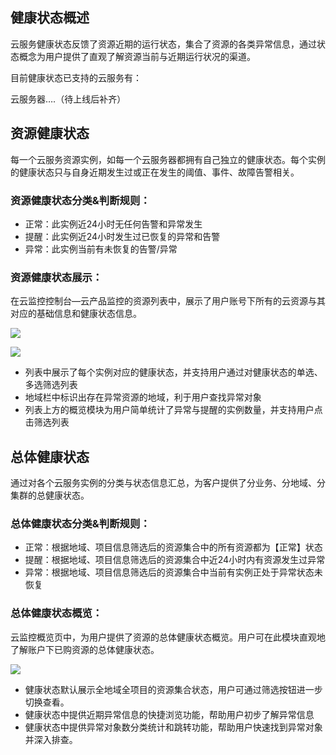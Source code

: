## 健康状态概述

云服务健康状态反馈了资源近期的运行状态，集合了资源的各类异常信息，通过状态概念为用户提供了直观了解资源当前与近期运行状况的渠道。

目前健康状态已支持的云服务有：

云服务器….（待上线后补齐）

## 资源健康状态

每一个云服务资源实例，如每一个云服务器都拥有自己独立的健康状态。每个实例的健康状态只与自身近期发生过或正在发生的阈值、事件、故障告警相关。

### 资源健康状态分类&判断规则：

* 正常：此实例近24小时无任何告警和异常发生
* 提醒：此实例近24小时发生过已恢复的异常和告警
* 异常：此实例当前有未恢复的告警/异常

### 资源健康状态展示：

在云监控控制台—云产品监控的资源列表中，展示了用户账号下所有的云资源与其对应的基础信息和健康状态信息。

![](http://imgcache.tcecqpoc.fsphere.cn/image/mc.qcloudimg.com/static/img/395ae88ee2f3477c651c7bf73bcb2b0e/image.png)

![](http://imgcache.tcecqpoc.fsphere.cn/image/mc.qcloudimg.com/static/img/6046ab764e28d02aaf1e4e0e73341bdf/image.png)

* 列表中展示了每个实例对应的健康状态，并支持用户通过对健康状态的单选、多选筛选列表
* 地域栏中标识出存在异常资源的地域，利于用户查找异常对象
* 列表上方的概览模块为用户简单统计了异常与提醒的实例数量，并支持用户点击筛选列表

## 总体健康状态

通过对各个云服务实例的分类与状态信息汇总，为客户提供了分业务、分地域、分集群的总健康状态。

### 总体健康状态分类&判断规则：

* 正常：根据地域、项目信息筛选后的资源集合中的所有资源都为【正常】状态
* 提醒：根据地域、项目信息筛选后的资源集合中近24小时内有资源发生过异常
* 异常：根据地域、项目信息筛选后的资源集合中当前有实例正处于异常状态未恢复

### 总体健康状态概览：

云监控概览页中，为用户提供了资源的总体健康状态概览。用户可在此模块直观地了解账户下已购资源的总体健康状态。

![](http://imgcache.tcecqpoc.fsphere.cn/image/mc.qcloudimg.com/static/img/411be866ecc9c43ae58a9063e2e89442/image.png)

* 健康状态默认展示全地域全项目的资源集合状态，用户可通过筛选按钮进一步切换查看。
* 健康状态中提供近期异常信息的快捷浏览功能，帮助用户初步了解异常信息
* 健康状态中提供异常对象数分类统计和跳转功能，帮助用户快速找到异常对象并深入排查。